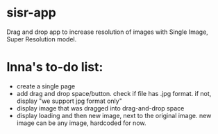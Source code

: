 # sisr-app
Drag and drop app to increase resolution of images with Single Image, Super Resolution model.

# Inna's to-do list:
* create a single page
* add drag and drop space/button. check if file has .jpg format. if not, display "we support jpg format only"
* display image that was dragged into drag-and-drop space
* display loading and then new image, next to the original image. new image can be any image, hardcoded for now.
